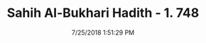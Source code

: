 ---
title        : "Sahih Al-Bukhari Hadith - 1. 748"
date         : 7/25/2018 1:51:29 PM
draft        : false
type         : "hadith"
layout       : "hadith"
BookCode     : "SHB"
VolumeNumber : "1"
HadithNumber : "748"
categories  :  ["Prayer Characteristics-Superiority of saying: 'Amin'"]
tags  :  ["Abu Huraira"]
---